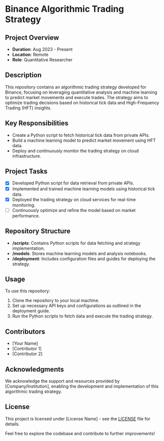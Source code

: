 # Binance Algorithmic Trading Strategy

## Project Overview
- **Duration**: Aug 2023 - Present
- **Location**: Remote
- **Role**: Quantitative Researcher

## Description
This repository contains an algorithmic trading strategy developed for Binance, focusing on leveraging quantitative analysis and machine learning to predict market movements and execute trades. The strategy aims to optimize trading decisions based on historical tick data and High-Frequency Trading (HFT) insights.

## Key Responsibilities
- Create a Python script to fetch historical tick data from private APIs.
- Build a machine learning model to predict market movement using HFT data.
- Deploy and continuously monitor the trading strategy on cloud infrastructure.

## Project Tasks
- [x] Developed Python script for data retrieval from private APIs.
- [x] Implemented and trained machine learning models using historical tick data.
- [x] Deployed the trading strategy on cloud services for real-time monitoring.
- [ ] Continuously optimize and refine the model based on market performance.

## Repository Structure
- **/scripts**: Contains Python scripts for data fetching and strategy implementation.
- **/models**: Stores machine learning models and analysis notebooks.
- **/deployment**: Includes configuration files and guides for deploying the strategy.

## Usage
To use this repository:
1. Clone the repository to your local machine.
2. Set up necessary API keys and configurations as outlined in the deployment guide.
3. Run the Python scripts to fetch data and execute the trading strategy.

## Contributors
- [Your Name]
- [Contributor 1]
- [Contributor 2]

## Acknowledgments
We acknowledge the support and resources provided by [Company/Institution], enabling the development and implementation of this algorithmic trading strategy.

## License
This project is licensed under [License Name] - see the [LICENSE](LICENSE) file for details.

Feel free to explore the codebase and contribute to further improvements!
